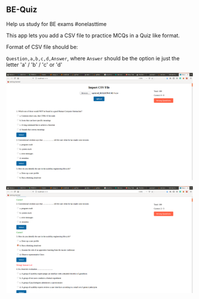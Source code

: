 ## BE-Quiz

Help us study for BE exams #onelasttime

This app lets you add a CSV file to practice MCQs in a Quiz like format.

Format of CSV file should be:

`Question,a,b,c,d,Answer`, where  `Answer` should be the option ie just the letter 'a' / 'b' / 'c' or 'd'

![Screenshot-1](/pictures/Screenshot-1.png?raw=true)



![Screenshot-2](/pictures/Screenshot-2.png?raw=true)
